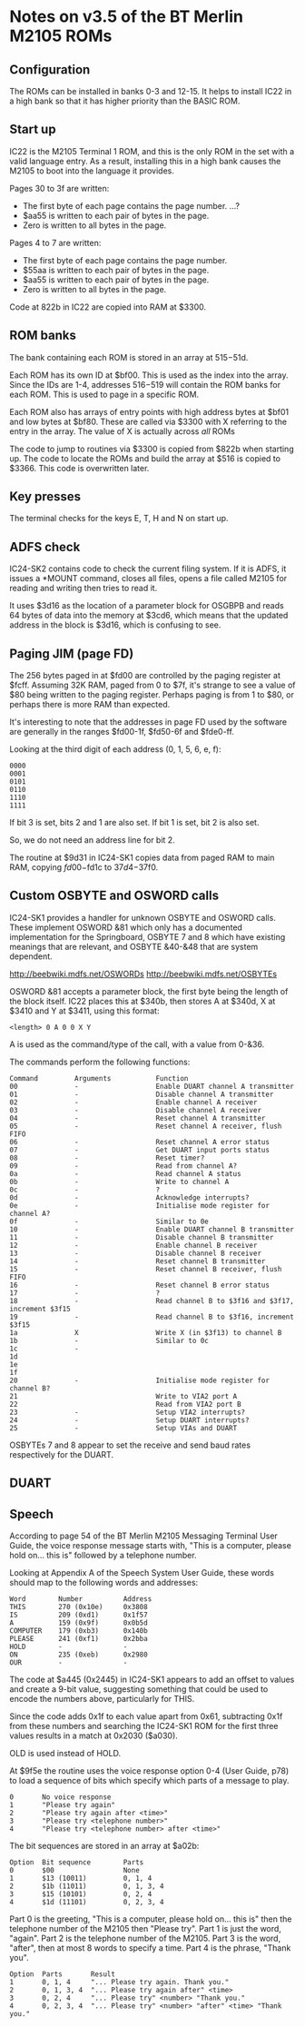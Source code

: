 # Notes on v3.5 of the BT Merlin M2105 ROMs

## Configuration

The ROMs can be installed in banks 0-3 and 12-15. It helps to install IC22 in a
high bank so that it has higher priority than the BASIC ROM.

## Start up

IC22 is the M2105 Terminal 1 ROM, and this is the only ROM in the set with a
valid language entry. As a result, installing this in a high bank causes the
M2105 to boot into the language it provides.

Pages 30 to 3f are written:

 * The first byte of each page contains the page number.
...?
 * $aa55 is written to each pair of bytes in the page.
 * Zero is written to all bytes in the page.

Pages 4 to 7 are written:

 * The first byte of each page contains the page number.
 * $55aa is written to each pair of bytes in the page.
 * $aa55 is written to each pair of bytes in the page.
 * Zero is written to all bytes in the page.

Code at 822b in IC22 are copied into RAM at $3300.

## ROM banks

The bank containing each ROM is stored in an array at $515-$51d.

Each ROM has its own ID at $bf00. This is used as the index into the array.
Since the IDs are 1-4, addresses $516-$519 will contain the ROM banks for each
ROM. This is used to page in a specific ROM.

Each ROM also has arrays of entry points with high address bytes at $bf01 and
low bytes at $bf80. These are called via $3300 with X referring to the entry
in the array. The value of X is actually across *all* ROMs

The code to jump to routines via $3300 is copied from $822b when starting up.
The code to locate the ROMs and build the array at $516 is copied to $3366.
This code is overwritten later.

## Key presses

The terminal checks for the keys E, T, H and N on start up.

## ADFS check

IC24-SK2 contains code to check the current filing system. If it is ADFS, it
issues a *MOUNT command, closes all files, opens a file called M2105 for
reading and writing then tries to read it.

It uses $3d16 as the location of a parameter block for OSGBPB and reads 64
bytes of data into the memory at $3cd6, which means that the updated address in 
the block is $3d16, which is confusing to see.

## Paging JIM (page FD)

The 256 bytes paged in at $fd00 are controlled by the paging register at $fcff.
Assuming 32K RAM, paged from 0 to $7f, it's strange to see a value of $80 being
written to the paging register. Perhaps paging is from 1 to $80, or perhaps
there is more RAM than expected.

It's interesting to note that the addresses in page FD used by the software are
generally in the ranges $fd00-1f, $fd50-6f and $fde0-ff.

Looking at the third digit of each address (0, 1, 5, 6, e, f):

    0000
    0001
    0101
    0110
    1110
    1111

If bit 3 is set, bits 2 and 1 are also set.
If bit 1 is set, bit 2 is also set.

So, we do not need an address line for bit 2.

The routine at $9d31 in IC24-SK1 copies data from paged RAM to main RAM,
copying $fd00-$fd1c to $37d4-$37f0.

## Custom OSBYTE and OSWORD calls

IC24-SK1 provides a handler for unknown OSBYTE and OSWORD calls. These
implement OSWORD &81 which only has a documented implementation for the
Springboard, OSBYTE 7 and 8 which have existing meanings that are relevant,
and OSBYTE &40-&48 that are system dependent.

http://beebwiki.mdfs.net/OSWORDs
http://beebwiki.mdfs.net/OSBYTEs

OSWORD &81 accepts a parameter block, the first byte being the length of the
block itself. IC22 places this at $340b, then stores A at $340d, X at $3410 and
Y at $3411, using this format:

    <length> 0 A 0 0 X Y

A is used as the command/type of the call, with a value from 0-&36.

The commands perform the following functions:

    Command         Arguments           Function
    00              -                   Enable DUART channel A transmitter
    01              -                   Disable channel A transmitter
    02              -                   Enable channel A receiver
    03              -                   Disable channel A receiver
    04              -                   Reset channel A transmitter
    05              -                   Reset channel A receiver, flush FIFO
    06              -                   Reset channel A error status
    07              -                   Get DUART input ports status
    08              -                   Reset timer?
    09              -                   Read from channel A?
    0a              -                   Read channel A status
    0b              -                   Write to channel A
    0c              -                   ?
    0d              -                   Acknowledge interrupts?
    0e              -                   Initialise mode register for channel A?
    0f              -                   Similar to 0e
    10              -                   Enable DUART channel B transmitter
    11              -                   Disable channel B transmitter
    12              -                   Enable channel B receiver
    13              -                   Disable channel B receiver
    14              -                   Reset channel B transmitter
    15              -                   Reset channel B receiver, flush FIFO
    16              -                   Reset channel B error status
    17              -                   ?
    18              -                   Read channel B to $3f16 and $3f17, increment $3f15
    19              -                   Read channel B to $3f16, increment $3f15
    1a              X                   Write X (in $3f13) to channel B
    1b              -                   Similar to 0c
    1c              -                   
    1d
    1e
    1f
    20              -                   Initialise mode register for channel B?
    21                                  Write to VIA2 port A
    22                                  Read from VIA2 port B
    23              -                   Setup VIA2 interrupts?
    24              -                   Setup DUART interrupts?
    25              -                   Setup VIAs and DUART

OSBYTEs 7 and 8 appear to set the receive and send baud rates respectively for
the DUART.

## DUART



## Speech

According to page 54 of the BT Merlin M2105 Messaging Terminal User Guide, the
voice response message starts with, "This is a computer, please hold on... this
is" followed by a telephone number.

Looking at Appendix A of the Speech System User Guide, these words should map
to the following words and addresses:

    Word        Number          Address
    THIS        270 (0x10e)     0x3808
    IS          209 (0xd1)      0x1f57
    A           159 (0x9f)      0x0b5d
    COMPUTER    179 (0xb3)      0x140b
    PLEASE      241 (0xf1)      0x2bba
    HOLD        -               -
    ON          235 (0xeb)      0x2980
    OUR         -               -

The code at $a445 (0x2445) in IC24-SK1 appears to add an offset to values and
create a 9-bit value, suggesting something that could be used to encode the
numbers above, particularly for THIS.

Since the code adds 0x1f to each value apart from 0x61, subtracting 0x1f from
these numbers and searching the IC24-SK1 ROM for the first three values results
in a match at 0x2030 ($a030).

OLD is used instead of HOLD.

At $9f5e the routine uses the voice response option 0-4 (User Guide, p78) to
load a sequence of bits which specify which parts of a message to play.

    0       No voice response
    1       "Please try again"
    2       "Please try again after <time>"
    3       "Please try <telephone number>"
    4       "Please try <telephone number> after <time>"

The bit sequences are stored in an array at $a02b:

    Option  Bit sequence        Parts
    0       $00                 None
    1       $13 (10011)         0, 1, 4
    2       $1b (11011)         0, 1, 3, 4
    3       $15 (10101)         0, 2, 4
    4       $1d (11101)         0, 2, 3, 4

Part 0 is the greeting, "This is a computer, please hold on... this is" then
the telephone number of the M2105 then "Please try".
Part 1 is just the word, "again".
Part 2 is the telephone number of the M2105.
Part 3 is the word, "after", then at most 8 words to specify a time.
Part 4 is the phrase, "Thank you".

    Option  Parts       Result
    1       0, 1, 4     "... Please try again. Thank you."
    2       0, 1, 3, 4  "... Please try again after" <time>
    3       0, 2, 4     "... Please try" <number> "Thank you."
    4       0, 2, 3, 4  "... Please try" <number> "after" <time> "Thank you."

